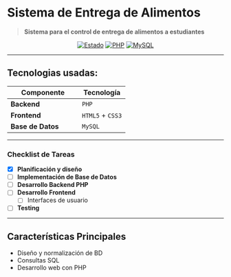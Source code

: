 # Sistema de Entrega de Alimentos

> **Sistema para el control de entrega de alimentos a estudiantes**

<div align="center">

[![Estado](https://img.shields.io/badge/Estado-En%20Desarrollo-yellow?style=for-the-badge)]()
[![PHP](https://img.shields.io/badge/PHP-8.x-777BB4?style=for-the-badge&logo=php&logoColor=white)]()
[![MySQL](https://img.shields.io/badge/MySQL-8.0-4479A1?style=for-the-badge&logo=mysql&logoColor=white)]()

</div>

---

## Tecnologias usadas:

<table>
  <thead>
    <tr>
      <th width="150px">Componente</th>
      <th>Tecnología</th>
    </tr>
  </thead>
  <tbody>
    <tr>
      <td><strong>Backend</strong></td>
      <td><code>PHP</code></td>
    </tr>
    <tr>
      <td><strong>Frontend</strong></td>
      <td><code>HTML5</code> + <code>CSS3</code></td>
    </tr>
    <tr>
      <td><strong>Base de Datos</strong></td>
      <td><code>MySQL</code></td>
    </tr>
  </tbody>
</table>

---


</details>

### Checklist de Tareas

- [x] **Planificación y diseño**
- [ ] **Implementación de Base de Datos**
- [ ] **Desarrollo Backend PHP**
- [ ] **Desarrollo Frontend**
  - [ ] Interfaces de usuario
- [ ] **Testing**
---

## Características Principales

- Diseño y normalización de BD
- Consultas SQL 
- Desarrollo web con PHP
